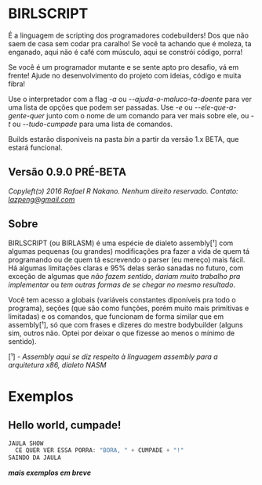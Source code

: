 # BIRLSCRIPT
É a linguagem de scripting dos programadores codebuilders! Dos que não saem de casa
sem codar pra caralho! Se você ta achando que é moleza, ta enganado, aqui não é
café com músculo, aqui se constrói código, porra!

Se você é um programador mutante e se sente apto pro desafio, vá em frente!
Ajude no desenvolvimento do projeto com ideias, código e muita fibra!

Use o interpretador com a flag *-a* ou *--ajuda-o-maluco-ta-doente* para ver uma lista
de opções que podem ser passadas. Use *-e* ou *--ele-que-a-gente-quer* junto com o nome
de um comando para ver mais sobre ele, ou *-t* ou *--tudo-cumpade* para uma lista de comandos.

Builds estarão disponiveis na pasta *bin* a partir da versão 1.x BETA, que estará funcional.

## Versão 0.9.0 PRÉ-BETA

*Copyleft(ɔ) 2016 Rafael R Nakano. Nenhum direito reservado.*
*Contato: lazpeng@gmail.com*

## Sobre
BIRLSCRIPT (ou BIRLASM) é uma espécie de dialeto assembly[¹] com algumas pequenas (ou grandes)
modificações pra fazer a vida de quem tá programando ou de quem tá escrevendo o parser
(eu mereço) mais fácil. Há algumas limitações claras e 95% delas serão sanadas no futuro,
com exceção de algumas que *não fazem sentido*, *dariam muito trabalho pra implementar* ou
*tem outras formas de se chegar no mesmo resultado*.

Você tem acesso a globais (variáveis constantes diponíveis pra todo o programa), seções
(que são como funções, porém muito mais primitivas e limitadas) e os comandos, que funcionam
de forma similar que em assembly[¹], só que com frases e dizeres do mestre bodybuilder (alguns sim,
outros não. Optei por deixar o que fizesse ao menos o mínimo de sentido).

[¹] - *Assembly aqui se diz respeito à linguagem assembly para a arquitetura x86, dialeto NASM*

# Exemplos

## Hello world, cumpade!
```rust
JAULA SHOW
  CE QUER VER ESSA PORRA: "BORA, " + CUMPADE + "!"
SAINDO DA JAULA
```
***mais exemplos em breve***